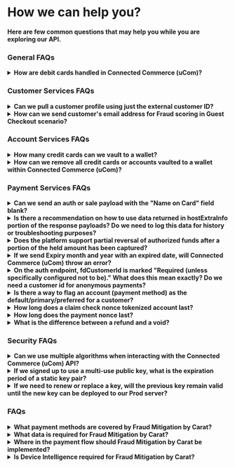 # How we can help you? 

**Here are few common questions that may help you while you are exploring our API.**

### General FAQs

<details>
<summary><b>How are debit cards handled in Connected Commerce (uCom)?</b></summary>

Debit cards are treated the same way as credit cards in Connected Commerce (uCom) requests. 

</details>

### Customer Services FAQs

<details>
<summary><b>Can we pull a customer profile using just the external customer ID?</b></summary>

Yes, this operation is possible using the query strong "externalId" as demonstrated below: </br>
GET /v1/customers/?externalId=customerid

</details>

<details>
<summary><b>How can we send customer's email address for Fraud scoring in Guest Checkout scenario?</b></summary>

To pass through the customer’s email address for fraud scoring, you have to add the "purchaseInfo" field to your API call as demonstrated below: <br>
```json
{
   "authorization":{
      "orderId":"Order8341003",
      "storeId":"703904",
      "requestedAmount":349.5,
      "currencyCode":{
         "number":840
      },
      "fundingSource":{
         "token":{
            "tokenId":"2a6078ab-c9d7-4113-8dee-bad68417a1c7",
            "tokenProvider":"CLAIM_CHECK_NONCE"
         }
      },
      "purchaseInfo":[
         {
            "order":{
               "emails":[
                  {
                     "value":"sample01@sample01.com",
                     "type":"home"
                  }
               ]
            }
         }
      ]
   }
}

```
</details>

### Account Services FAQs

<details>
  <summary><b>How many credit cards can we vault to a wallet?</b></summary>

The number of cards allowed to be vaulted per wallet is adjustable based on the client’s preferences. 

</details>

<details>
<summary><b>How can we remove all credit cards or accounts vaulted to a wallet within Connected Commerce (uCom)?</b></summary>

Connected Commerce (uCom) does not offer the ability to remove all accounts tied to a specific wallet. Connected Commerce (uCom) does, however, offer the ability to remove one account at a time using the API call below: <br>
DELETE /v1/customers/{fdCustomerId}/accounts/{fdAccountId} </br>
Also, please note that if you delete a customer profile, by default all vaulted/saved cards will be deleted automatically along with the customer profile.

</details>


### Payment Services FAQs 


<details>
<summary><b>Can we send an auth or sale payload with the "Name on Card" field blank?</b></summary>

Yes, Connected Commerce (uCom) does not require name on card to be sent as part of the auth or sale transaction.
</details>

<details>
<summary><b>Is there a recommendation on how to use data returned in hostExtraInfo portion of the response payloads? Do we need to log this data for history or troubleshooting purposes?</b></summary>

Yes, we recommend making use of the data returned in the "hostExtraInfo" field to troubleshoot issues with transactions as that provides the exact reason why a transaction was declined.
  
</details>
  
<details>
<summary><b>Does the platform support partial reversal of authorized funds after a portion of the held amount has been captured?</b></summary>

Yes, Connected Commerce (uCom) does support partial reversal. For example, if we have an authorization for $50 and we only captured $20, the remaining amount will be released automatically.
</details>

<details>
<summary><b>If we send Expiry month and year with an expired date, will Connected Commerce (uCom) throw an error?</b></summary>

Connected Commerce (uCom) does not have any validation against the Expiry month and year, but our downstream payment system does the validation and throws error, which then gets passed to Connected Commerce (uCom).

</details>


<details>
<summary><b>On the auth endpoint, fdCustomerId is marked "Required (unless specifically configured not to be)."  What does this mean exactly?  Do we need a customer id for anonymous payments?</b></summary>

An fdCustomerId is required to perform payments using a vaulted account only, but it is not mandatory for anonymous payments. 

</details>

<details>
<summary><b>Is there a way to flag an account (payment method) as the default/primary/preferred for a customer?</b></summary>

 No, however, hosted pages does allow you to pass a "preferred" card in JSON that will preselect an account ID as demonstrated below: <br>
 
 ```json
 "preferredCard": { "fdAccountId": "8a7f7fb770427dbf01704518eee40019"
```
</details>

<details>
<summary><b>How long does a claim check nonce tokenized account last?</b></summary>

There is no time expiration, but a nonce expires once it is used.

</details>

<details>
<summary><b>How long does the payment nonce last?</b></summary>

23 hours and 20 minutes
  
</details>


<details>
<summary><b>What is the difference between a refund and a void?</b></summary>

Void is generally used for canceling a previous operation, such as a capture, sale, or auth. </br>
Refund, on the other hand, is used when a transaction is fully completed. Either the money has  moved or settlement is done.
 
For QSR, void is the most likely use case as the change would likely occur very quickly after a sale (you're not refunding food 3 days later). That said, refunds probably have to be done at the POS, while an order cancellation for QSR is likely done through the mobile app or before food is received, so void is more likely in that case.

</details>

### Security FAQs

<details>
<summary><b>Can we use multiple algorithms when interacting with the Connected Commerce (uCom) API?</b></summary>

No, Connected Commerce (uCom) does not support multiple algorithms for the same partner.

</details>

<details>
<summary><b>If we signed up to use a multi-use public key, what is the expiration period of a static key pair?</b></summary>

We will generate a multi-use key on your behalf once, and disable the option to generate a key again. The public key we provide does not expire unless requested.

</details>

<details>
<summary><b>If we need to renew or replace a key, will the previous key remain valid until the new key can be deployed to our Prod server?</b></summary>

Each environment (CAT and Prod) will have its own key. If you would like to replace or renew a key, we need to do a deployment. Once the new key is generated, the old key will not work.

</details>

### FAQs

<details>

<summary><b>What payment methods are covered by Fraud Mitigation by Carat?<b></summary>

 Fraud Mitigation by Carat provides a fraud prevention solution for a merchant's eCommerce/Digital Commerce offering. The solution supports any payment method which has a card number format as the primary key (i.e., 14-20 digits). Example payment methods currently supported for scoring are:

- Major Card Brands: Visa, MasterCard, Discover, AMEX, etc.
- Local Payment Methods: Carte Bancaires, Carte Bleue, CartaSi, etc.
- Digital Wallets: Apple Pay, Google Pay, Samsung Pay, Amazon Pay, etc.
- Other: Gift Cards, PLCC, EBT Online, etc.

The most notable absence is PayPal support, which is on the product roadmap.

</details>

<details>

<summary><b>What data is required for Fraud Mitigation by Carat?<b></summary>

Data required for an effective fraud mitigation service can be broken into five categories:

- Customer Information: customer ID, name, address, email address and telephone number
- Payment Method Information: card number, expiration date, cardholder name and address
- Order Information: price, currency, basket contents, shipping address and store information
- Transaction Information: transaction type, issuer response, 3DS response and transaction status
- Device Information: device ID, IP address, device manufacturer, model and operating system

</details>

<details>

<summary><b>Where in the payment flow should Fraud Mitigation by Carat be implemented?<b></summary>

It is strongly advised that Fraud Mitigation by Carat is implemented pre-authorization and pre-authentication (prior to submission to networks for authorization or to 3DS services for authentication). In this set-up the fraud prevention suite can proactively prevent potential and known fraudsters prior to the card networks or issuers knowing of the attempted payment. Up front fraud prevention provides a merchant with several benefits:

- Where a payment is declined due to being categorized as potentially fraudulent, the merchant does not suffer the costs associated with processing the transaction
- Where an attack on a merchant's eCommerce platform is identified the fraudulent activity never reaches the networks or issuers, helping the merchant avoid fines
- Known fraudsters on a merchant's eCommerce platform are instantly refused to conduct payments

While the solution allows for a post-authorization configuration it is strongly discouraged and is only implementable with sign-off from the Fraud Mitigation Product Owner.

</details>

<details>

<summary><b>Is Device Intelligence required for Fraud Mitigation by Carat?<b></summary>

Fraud Mitigation by Carat provides a set of Device Intelligence components which can be integrated to a merchant’s website (JavaScript) or mobile application (SDK). The solution also allows merchants to provide device fingerprinting information pulled from another provider to the service – however the scope of data that can be provided through this method is less than that which is collected by the provided device components. Regardless of device intelligence provider the data collected is a core component of eCommerce fraud prevention, and as such integrating device intelligence is a requirement for using the solution. Any exceptions to this requirement need approval from the Fraud Mitigation Product Owner.
</details>

[//]: # (These are reference links used in markdown file)

[Setup Tenant]: <?path=docs/getting-started/setup-tenant/setup-tenant.md>

[Register Tenant]: <?path=docs/getting-started/setup-tenant/register-tenant.md>

[Deploy Tenant]: <?path=docs/getting-started/setup-tenant/deploy-tenant.md>

[Sample tenant repo]: <https://github.com/fiserv/sample-tenant>
